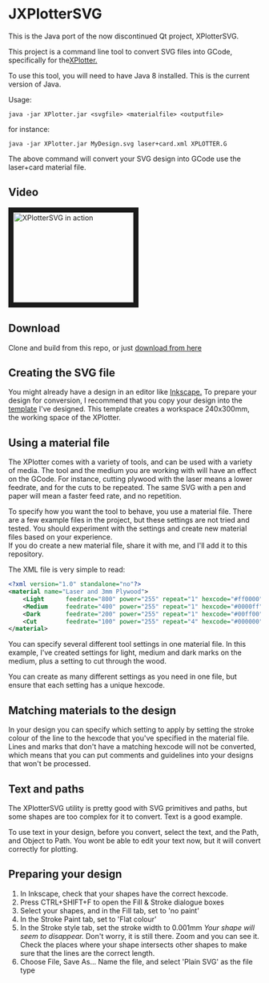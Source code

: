 # JXPlotterSVG
This is the Java port of the now discontinued Qt project, XPlotterSVG. 

This project is a command line tool to convert SVG files into GCode, specifically for the[XPlotter.](https://www.pinecone.ai/product-page/xplotter-kit)

To use this tool, you will need to have Java 8 installed.  This is the current version of Java.

Usage: 
```
java -jar XPlotter.jar <svgfile> <materialfile> <outputfile>
```
for instance:
```
java -jar XPlotter.jar MyDesign.svg laser+card.xml XPLOTTER.G
```
The above command will convert your SVG design into GCode use the laser+card material file.

## Video
<a href="http://www.youtube.com/watch?feature=player_embedded&v=57KKTaG7nsA" target="_blank"><img src="http://img.youtube.com/vi/57KKTaG7nsA/0.jpg" 
alt="XPlotterSVG in action" width="240" height="180" border="10" /></a>

## Download
Clone and build from this repo, or just [download from here](https://github.com/appmancer/JXPlotterXVG/blob/master/XPlotterSVG.jar)

## Creating the SVG file
You might already have a design in an editor like [Inkscape.](https://inkscape.org/en/) To prepare your design for conversion,
I recommend that you copy your design into the [template](https://github.com/appmancer/JXPlotterSVG/blob/master/XPlotterTemplate.svg) I've designed.
This template creates a workspace 240x300mm, the working space of the XPlotter.

## Using a material file
The XPlotter comes with a variety of tools, and can be used with a variety of media.  The tool and the medium you are working with
will have an effect on the GCode.  For instance, cutting plywood
with the laser means a lower feedrate, and for the cuts to be repeated.  The same SVG with
a pen and paper will mean a faster feed rate, and no repetition.

To specify how you want the tool to behave, you use a material file.  There are a few
example files in the project, but these settings are not tried and tested.  You should
experiment with the settings and create new material files based on your experience.  
If you do create a new material file, share it with me, and I'll add it to this
repository.

The XML file is very simple to read:
```xml
<?xml version="1.0" standalone="no"?>
<material name="Laser and 3mm Plywood">
	<Light  	feedrate="800" power="255" repeat="1" hexcode="#ff0000" tool="2"/>
	<Medium 	feedrate="400" power="255" repeat="1" hexcode="#0000ff" tool="2"/>
	<Dark 		feedrate="200" power="255" repeat="1" hexcode="#00ff00" tool="2"/>
	<Cut 		feedrate="100" power="255" repeat="4" hexcode="#000000" tool="2"/>
</material>
```
You can specify several different tool settings in one material file. 
In this example, I've created settings for light, medium and dark marks 
on the medium, plus a setting to cut through the wood.

You can create as many different settings as you need in one file, but 
ensure that each setting has a unique hexcode.

## Matching materials to the design
In your design you can specify which setting to apply by setting the stroke colour
of the line to the hexcode that you've specified in the material file.
Lines and marks that don't have a matching hexcode will not be converted, which
means that you can put comments and guidelines into your designs that
won't be processed.

## Text and paths
The XPlotterSVG utility is pretty good with SVG primitives and paths, but some shapes are too complex
for it to convert.  Text is a good example. 

To use text in your design, before you convert, select the text, and the Path, and Object to Path.  You wont be able
to edit your text now, but it will convert correctly for plotting.

## Preparing your design
1. In Inkscape, check that your shapes have the correct hexcode.
2. Press CTRL+SHIFT+F to open the Fill & Stroke dialogue boxes
3. Select your shapes, and in the Fill tab, set to 'no paint'
4. In the Stroke Paint tab, set to 'Flat colour'
5. In the Stroke style tab, set the stroke width to 0.001mm
*Your shape will seem to disappear.* Don't worry, it is still there. Zoom and 
you can see it.  Check the places where your shape intersects other shapes
to make sure that the lines are the correct length.
6. Choose File, Save As...  Name the file, and select 'Plain SVG' as the file type
